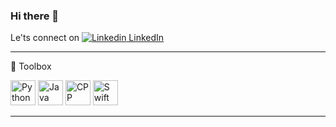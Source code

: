 ### Hi there 👋

<!--
**abrashamchowdhury/abrashamchowdhury** is a ✨ _special_ ✨ repository because its `README.md` (this file) appears on your GitHub profile.

Here are some ideas to get you started:

- 🔭 I’m currently working on ...
- 🌱 I’m currently learning ...
- 👯 I’m looking to collaborate on ...
- 🤔 I’m looking for help with ...
- 💬 Ask me about ...
- 📫 How to reach me: ...
- 😄 Pronouns: ...
- ⚡ Fun fact: ...
-->

Le'ts connect on [![Linkedin](https://i.stack.imgur.com/gVE0j.png) LinkedIn](https://www.linkedin.com/in/abrashamchowdhury/)
&nbsp;

---

🧰 Toolbox

<img src="https://raw.githubusercontent.com/abrashamchowdhury/abrashamchowdhury/main/images/python.svg" alt="Python Logo" width="40" height="40"/> <img src="https://raw.githubusercontent.com/abrashamchowdhury/abrashamchowdhury/main/images/java.svg" alt="Java Logo" width="40" height="40"/> <img src="https://raw.githubusercontent.com/abrashamchowdhury/abrashamchowdhury/main/images/cpp.svg" alt="CPP Logo" width="40" height="40"/> <img src="https://raw.githubusercontent.com/abrashamchowdhury/abrashamchowdhury/main/images/swift.svg" alt="Swift Logo" width="40" height="40"/>

---
